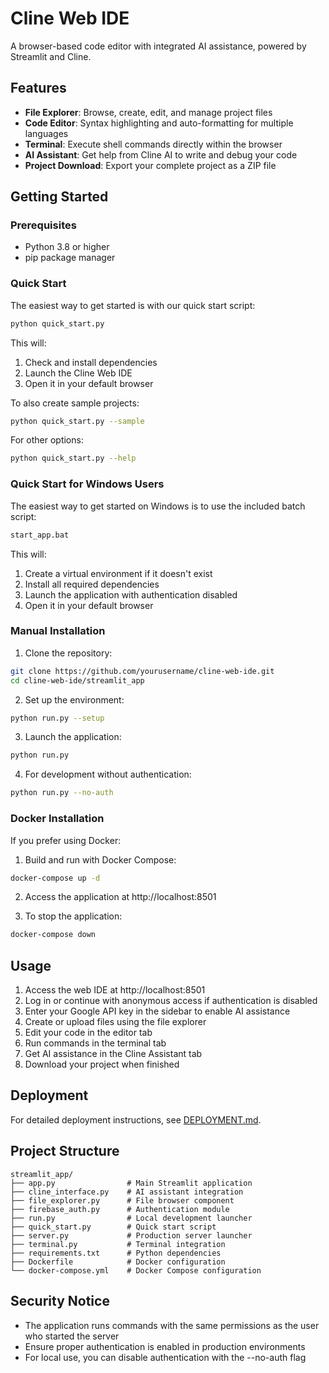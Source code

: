 # Cline Web IDE

A browser-based code editor with integrated AI assistance, powered by Streamlit and Cline.

## Features

- **File Explorer**: Browse, create, edit, and manage project files
- **Code Editor**: Syntax highlighting and auto-formatting for multiple languages
- **Terminal**: Execute shell commands directly within the browser
- **AI Assistant**: Get help from Cline AI to write and debug your code
- **Project Download**: Export your complete project as a ZIP file

## Getting Started

### Prerequisites

- Python 3.8 or higher
- pip package manager

### Quick Start

The easiest way to get started is with our quick start script:

```bash
python quick_start.py
```

This will:
1. Check and install dependencies
2. Launch the Cline Web IDE
3. Open it in your default browser

To also create sample projects:

```bash
python quick_start.py --sample
```

For other options:

```bash
python quick_start.py --help
```

### Quick Start for Windows Users

The easiest way to get started on Windows is to use the included batch script:

```bash
start_app.bat
```

This will:
1. Create a virtual environment if it doesn't exist
2. Install all required dependencies
3. Launch the application with authentication disabled
4. Open it in your default browser

### Manual Installation

1. Clone the repository:
```bash
git clone https://github.com/yourusername/cline-web-ide.git
cd cline-web-ide/streamlit_app
```

2. Set up the environment:
```bash
python run.py --setup
```

3. Launch the application:
```bash
python run.py
```

4. For development without authentication:
```bash
python run.py --no-auth
```

### Docker Installation

If you prefer using Docker:

1. Build and run with Docker Compose:
```bash
docker-compose up -d
```

2. Access the application at http://localhost:8501

3. To stop the application:
```bash
docker-compose down
```

## Usage

1. Access the web IDE at http://localhost:8501
2. Log in or continue with anonymous access if authentication is disabled
3. Enter your Google API key in the sidebar to enable AI assistance
4. Create or upload files using the file explorer
5. Edit your code in the editor tab
6. Run commands in the terminal tab
7. Get AI assistance in the Cline Assistant tab
8. Download your project when finished

## Deployment

For detailed deployment instructions, see [DEPLOYMENT.md](./DEPLOYMENT.md).

## Project Structure

```
streamlit_app/
├── app.py                # Main Streamlit application
├── cline_interface.py    # AI assistant integration
├── file_explorer.py      # File browser component
├── firebase_auth.py      # Authentication module
├── run.py                # Local development launcher
├── quick_start.py        # Quick start script 
├── server.py             # Production server launcher
├── terminal.py           # Terminal integration
├── requirements.txt      # Python dependencies
├── Dockerfile            # Docker configuration
└── docker-compose.yml    # Docker Compose configuration
```

## Security Notice

- The application runs commands with the same permissions as the user who started the server
- Ensure proper authentication is enabled in production environments
- For local use, you can disable authentication with the --no-auth flag
